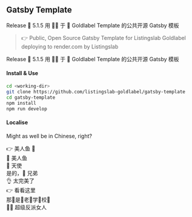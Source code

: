 ## Gatsby Template

Release 🤙 5.1.5 用 🦹‍♀️ 于 🧜 Goldlabel Template 的公共开源 Gatsby 模板

> 👉 Public, Open Source Gatsby Template for Listingslab Goldlabel  
deploying to render.com by Listingslab

Release 🤙 5.1.5 用 🦹‍♀️ 于 🧜 Goldlabel Template 的公共开源 Gatsby 模板

#### Install & Use

```bash
cd <working-dir>
git clone https://github.com/listingslab-goldlabel/gatsby-template
cd gatsby-template
npm install
npm run develop
```
#### Localise

Might as well be in Chinese, right?

👉 美人鱼 🧜  
🧜 美人鱼   
👼 天使  
是的，🤙 兄弟  
👌 太完美了  
👉 看看这里  
那🤟是🤟老🤟学🤟校🤟  
🦹‍♀️ 超级反派女人
